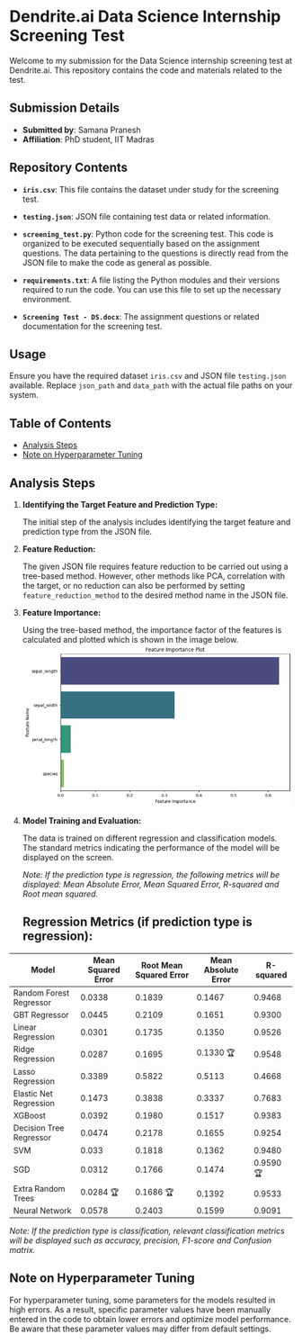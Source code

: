 # Dendrite.ai Data Science Internship Screening Test

Welcome to my submission for the Data Science internship screening test at Dendrite.ai. This repository contains the code and materials related to the test.

## Submission Details

- **Submitted by**: Samana Pranesh
- **Affiliation**: PhD student, IIT Madras

## Repository Contents

- **`iris.csv`**: This file contains the dataset under study for the screening test.

- **`testing.json`**: JSON file containing test data or related information.

- **`screening_test.py`**: Python code for the screening test. This code is organized to be executed sequentially based on the assignment questions. The data pertaining to the questions is directly read from the JSON file to make the code as general as possible.

- **`requirements.txt`**: A file listing the Python modules and their versions required to run the code. You can use this file to set up the necessary environment.

- **`Screening Test - DS.docx`**: The assignment questions or related documentation for the screening test.

## Usage
Ensure you have the required dataset `iris.csv` and  JSON file `testing.json` available.
Replace `json_path` and `data_path` with the actual file paths on your system. 

## Table of Contents
- [Analysis Steps](#analysis-steps)
- [Note on Hyperparameter Tuning](#note-on-hyperparameter-tuning)


## Analysis Steps

1. **Identifying the Target Feature and Prediction Type:**

   The initial step of the analysis includes identifying the target feature and prediction type from the JSON file.

2. **Feature Reduction:**

   The given JSON file requires feature reduction to be carried out using a tree-based method. However, other methods like PCA, correlation with the target, or no reduction can also be performed by setting `feature_reduction_method` to the desired method name in the JSON file.

3. **Feature Importance:**

   Using the tree-based method, the importance factor of the features is calculated and plotted which is shown in the image below.
   ![Alt Text](https://github.com/SamanaPranesh/Screening-Test---Iris-/blob/main/feature_importance_plot.png?raw=true)
   


5. **Model Training and Evaluation:**

   The data is trained on different regression and classification models. The standard metrics indicating the performance of the model will be displayed on the screen.

   *Note: If the prediction type is regression, the following metrics will be displayed: Mean Absolute Error, Mean Squared Error, R-squared and Root mean squared.*
   ## Regression Metrics (if prediction type is regression):

| Model                 | Mean Squared Error | Root Mean Squared Error | Mean Absolute Error | R-squared |
|-----------------------|---------------------|--------------------------|---------------------|-----------|
| Random Forest Regressor | 0.0338            | 0.1839                   | 0.1467              | 0.9468    |
| GBT Regressor          | 0.0445            | 0.2109                   | 0.1651              | 0.9300    |
| Linear Regression      | 0.0301            | 0.1735                   | 0.1350              | 0.9526    |
| Ridge Regression       | 0.0287            | 0.1695                   | 0.1330    🏆          | 0.9548    |
| Lasso Regression       | 0.3389            | 0.5822                   | 0.5113              | 0.4668    |
| Elastic Net Regression | 0.1473            | 0.3838                   | 0.3337              | 0.7683    |
| XGBoost                | 0.0392            | 0.1980                   | 0.1517              | 0.9383    |
| Decision Tree Regressor | 0.0474          | 0.2178                   | 0.1655              | 0.9254    |
| SVM                   | 0.033              | 0.1818                   | 0.1362              | 0.9480    |
| SGD                   | 0.0312            | 0.1766                   | 0.1474              | 0.9590  🏆  |
| Extra Random Trees     | 0.0284 🏆           | 0.1686   🏆                | 0.1392              | 0.9533    |
| Neural Network         | 0.0578            | 0.2403                   | 0.1599              | 0.9091    |


   *Note: If the prediction type is classification, relevant classification metrics will be displayed such as accuracy, precision, F1-score and Confusion matrix.*


## Note on Hyperparameter Tuning

For hyperparameter tuning, some parameters for the models resulted in high errors. As a result, specific parameter values have been manually entered in the code to obtain lower errors and optimize model performance. Be aware that these parameter values may differ from default settings.





